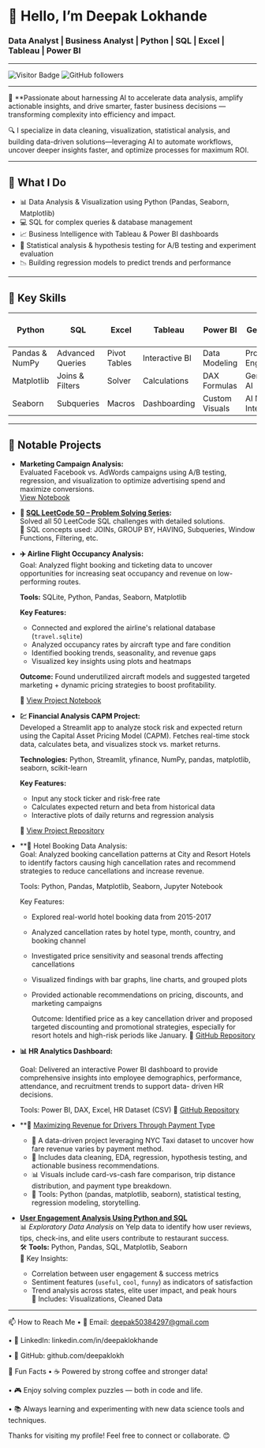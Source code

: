 # 👋 Hello, I’m Deepak Lokhande

### Data Analyst | Business Analyst | Python | SQL | Excel | Tableau | Power BI

---

![Visitor Badge](https://visitor-badge.laobi.icu/badge?page_id=deepaklokh.deepaklokh)
![GitHub followers](https://img.shields.io/github/followers/deepaklokh?label=Follow%20Me&style=social)

---

🌟 **Passionate about harnessing AI to accelerate data analysis, amplify actionable insights, and drive smarter, faster business decisions — transforming complexity into efficiency and impact.

🔍 I specialize in data cleaning, visualization, statistical analysis, and building data-driven solutions—leveraging AI to automate workflows, uncover deeper insights faster, and optimize processes for maximum ROI. 

---

## 🚀 What I Do

- 📊 Data Analysis & Visualization using Python (Pandas, Seaborn, Matplotlib)  
- 💻 SQL for complex queries & database management  
- 📈 Business Intelligence with Tableau & Power BI dashboards  
- 🧠 Statistical analysis & hypothesis testing for A/B testing and experiment evaluation  
- 📉 Building regression models to predict trends and performance  

---

## 🎯 Key Skills

| Python           | SQL              | Excel            | Tableau          | Power BI        | AI & Generative AI        |
|------------------|------------------|------------------|------------------|-----------------|---------------------------|
| Pandas & NumPy   | Advanced Queries | Pivot Tables     | Interactive BI   | Data Modeling   | Prompt Engineering        |
| Matplotlib       | Joins & Filters  | Solver           | Calculations     | DAX Formulas    | Generative AI             |
| Seaborn          | Subqueries       | Macros           | Dashboarding     | Custom Visuals  | AI Model Integration      |


---

## 📂 Notable Projects

- **Marketing Campaign Analysis:**  
  Evaluated Facebook vs. AdWords campaigns using A/B testing, regression, and visualization to optimize advertising spend and maximize conversions.  
  [View Notebook](https://github.com/deepaklokh/ab-test-and-regression-project)


- **🧠 [SQL LeetCode 50 – Problem Solving Series](https://github.com/deepaklokh/50-SQL-Solved-Questions):**  
  Solved all 50 LeetCode SQL challenges with detailed solutions.  
  🔧 SQL concepts used: JOINs, GROUP BY, HAVING, Subqueries, Window Functions, Filtering, etc.


- **✈️ Airline Flight Occupancy Analysis:**  
  Goal: Analyzed flight booking and ticketing data to uncover opportunities for increasing seat occupancy and revenue on low-performing routes.

  **Tools:** SQLite, Python, Pandas, Seaborn, Matplotlib

  **Key Features:**  
  - Connected and explored the airline's relational database (`travel.sqlite`)  
  - Analyzed occupancy rates by aircraft type and fare condition  
  - Identified booking trends, seasonality, and revenue gaps  
  - Visualized key insights using plots and heatmaps

  **Outcome:** Found underutilized aircraft models and suggested targeted marketing + dynamic pricing strategies to boost profitability.

  🔗 [View Project Notebook](https://github.com/deepaklokh/airlines-data-analysis)


- **💹 Financial Analysis CAPM Project:**  
  Developed a Streamlit app to analyze stock risk and expected return using the Capital Asset Pricing Model (CAPM). Fetches real-time stock data, calculates beta, and visualizes stock vs. market returns.

  **Technologies:** Python, Streamlit, yfinance, NumPy, pandas, matplotlib, seaborn, scikit-learn

  **Key Features:**  
  - Input any stock ticker and risk-free rate  
  - Calculates expected return and beta from historical data  
  - Interactive plots of daily returns and regression analysis  

  🔗 [View Project Repository](https://github.com/deepaklokh/Financial_Analysis_CAPM_Project.git)


- **🏨 Hotel Booking Data Analysis:  
Goal: Analyzed booking cancellation patterns at City and Resort Hotels to identify factors causing high cancellation rates and recommend strategies to reduce cancellations and increase revenue.

   Tools: Python, Pandas, Matplotlib, Seaborn, Jupyter Notebook

   Key Features:  
   - Explored real-world hotel booking data from 2015-2017  
   - Analyzed cancellation rates by hotel type, month, country, and booking channel  
   - Investigated price sensitivity and seasonal trends affecting cancellations  
   - Visualized findings with bar graphs, line charts, and grouped plots  
   - Provided actionable recommendations on pricing, discounts, and marketing campaigns

       Outcome: Identified price as a key cancellation driver and proposed targeted discounting and promotional strategies, especially for resort hotels and high-risk periods like 
       January.
   🔗 [GitHub Repository](https://github.com/deepaklokh/hotel-booking-data-analysis)


- **📊 HR Analytics Dashboard:**
  
    Goal: Delivered an interactive Power BI dashboard to provide comprehensive insights into employee demographics, performance, attendance, and recruitment trends to support data- 
    driven HR decisions.

   Tools: Power BI, DAX, Excel, HR Dataset (CSV)
🔗 [GitHub Repository](https://github.com/deepaklokh/HR-Analytics-Dashboard-PowerBI)


- **🔹 [Maximizing Revenue for Drivers Through Payment Type](https://github.com/deepaklokh/Maximizing-Revenue-Drivers)
   - 🧠 A data-driven project leveraging NYC Taxi dataset to uncover how fare revenue varies by payment method.
   - 🧹 Includes data cleaning, EDA, regression, hypothesis testing, and actionable business recommendations.
   - 📊 Visuals include card-vs-cash fare comparison, trip distance distribution, and payment type breakdown.
   - 📌 Tools: Python (pandas, matplotlib, seaborn), statistical testing, regression modeling, storytelling.


- **[User Engagement Analysis Using Python and SQL](https://github.com/deepaklokh/user-engagement-analysis)**  
  📊 *Exploratory Data Analysis* on Yelp data to identify how user reviews, tips, check-ins, and elite users contribute to restaurant success.  
  🛠 **Tools:** Python, Pandas, SQL, Matplotlib, Seaborn  
  📌 Key Insights:  
    - Correlation between user engagement & success metrics  
    - Sentiment features (`useful`, `cool`, `funny`) as indicators of satisfaction  
    - Trend analysis across states, elite user impact, and peak hours  
  📎 Includes: Visualizations, Cleaned Data  



---

📫 How to Reach Me
•  📧 Email: deepak50384297@gmail.com

•  🔗 LinkedIn: linkedin.com/in/deepaklokhande

•  💼 GitHub: github.com/deepaklokh

🎉 Fun Facts
•  ☕ Powered by strong coffee and stronger data!

•  🎮 Enjoy solving complex puzzles — both in code and life.

•  📚 Always learning and experimenting with new data science tools and techniques.

Thanks for visiting my profile! Feel free to connect or collaborate. 😊
